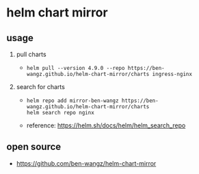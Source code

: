 # helm chart mirror

## usage

1. pull charts
    * ```shell
      helm pull --version 4.9.0 --repo https://ben-wangz.github.io/helm-chart-mirror/charts ingress-nginx
      ```
2. search for charts
    * ```shell
      helm repo add mirror-ben-wangz https://ben-wangz.github.io/helm-chart-mirror/charts
      helm search repo nginx
      ```
    * reference: https://helm.sh/docs/helm/helm_search_repo

## open source

* https://github.com/ben-wangz/helm-chart-mirror
